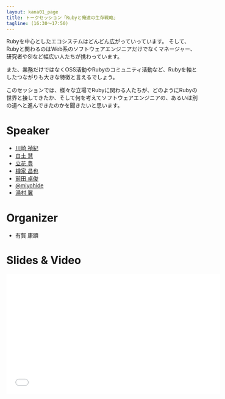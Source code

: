 ```yaml
---
layout: kana01_page
title: トークセッション「Rubyと俺達の生存戦略」
tagline: (16:30〜17:50)
---
```


Rubyを中心としたエコシステムはどんどん広がっていっています。
そして、Rubyと関わるのはWeb系のソフトウェアエンジニアだけでなくマネージャー、研究者やSIなど幅広い人たちが携わっています。

また、業務だけではなくOSS活動やRubyのコミュニティ活動など、Rubyを軸としたつながりも大きな特徴と言えるでしょう。

このセッションでは、様々な立場でRubyに関わる人たちが、どのようにRubyの世界と接してきたか、そして何を考えてソフトウェアエンジニアの、あるいは別の道へと進んできたのかを聞きたいと思います。

# Speaker
- [川崎 禎紀](/kana01/profiles.html#kawasy)
- [白土 慧](/kana01/profiles.html#keis)
- [立花 豊](/kana01/profiles.html#saboyutaka)
- [樽家 昌也](/kana01/profiles.html#taru)
- [前田 卓俊](/kana01/profiles.html#takatoshimaeda)
- [@miyohide](/kana01/profiles.html#miyohide)
- [湯村 翼](/kana01/profiles.html#yumu19)

# Organizer
- 有賀 康顕

# Slides & Video

<script async class="speakerdeck-embed" data-id="8baf2770804e0132493e6ee13bfef9ea" data-ratio="1.33159947984395" src="//speakerdeck.com/assets/embed.js"></script>

<iframe width="560" height="315" src="//www.youtube.com/embed/YOwidw_RKd4?list=PLFhrObr2eydttZ1vfU1IrkSJZIhYcJ6TA" frameborder="0" allowfullscreen></iframe>
